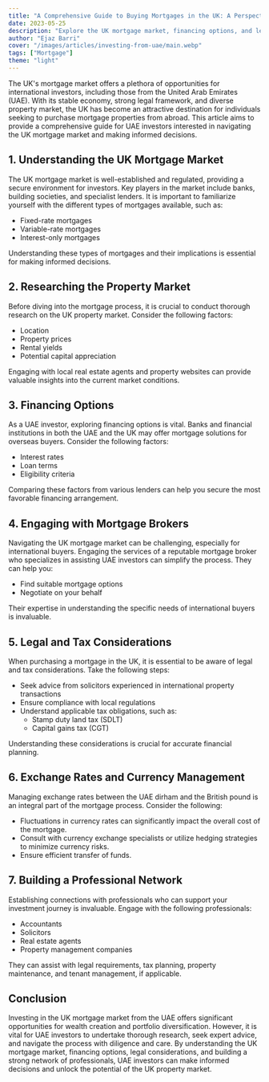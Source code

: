 ```yaml
---
title: "A Comprehensive Guide to Buying Mortgages in the UK: A Perspective for UAE Investors"
date: 2023-05-25
description: "Explore the UK mortgage market, financing options, and legal considerations for successful property investments."
author: "Ejaz Barri"
cover: "/images/articles/investing-from-uae/main.webp"
tags: ["Mortgage"]
theme: "light"
---
```


The UK's mortgage market offers a plethora of opportunities for international investors, including those from the United Arab Emirates (UAE). With its stable economy, strong legal framework, and diverse property market, the UK has become an attractive destination for individuals seeking to purchase mortgage properties from abroad. This article aims to provide a comprehensive guide for UAE investors interested in navigating the UK mortgage market and making informed decisions.

## 1. Understanding the UK Mortgage Market
The UK mortgage market is well-established and regulated, providing a secure environment for investors. Key players in the market include banks, building societies, and specialist lenders. It is important to familiarize yourself with the different types of mortgages available, such as:
- Fixed-rate mortgages
- Variable-rate mortgages
- Interest-only mortgages

Understanding these types of mortgages and their implications is essential for making informed decisions.

## 2. Researching the Property Market
Before diving into the mortgage process, it is crucial to conduct thorough research on the UK property market. Consider the following factors:
- Location
- Property prices
- Rental yields
- Potential capital appreciation

Engaging with local real estate agents and property websites can provide valuable insights into the current market conditions.

## 3. Financing Options
As a UAE investor, exploring financing options is vital. Banks and financial institutions in both the UAE and the UK may offer mortgage solutions for overseas buyers. Consider the following factors:
- Interest rates
- Loan terms
- Eligibility criteria

Comparing these factors from various lenders can help you secure the most favorable financing arrangement.

## 4. Engaging with Mortgage Brokers
Navigating the UK mortgage market can be challenging, especially for international buyers. Engaging the services of a reputable mortgage broker who specializes in assisting UAE investors can simplify the process. They can help you:
- Find suitable mortgage options
- Negotiate on your behalf

Their expertise in understanding the specific needs of international buyers is invaluable.

## 5. Legal and Tax Considerations
When purchasing a mortgage in the UK, it is essential to be aware of legal and tax considerations. Take the following steps:
- Seek advice from solicitors experienced in international property transactions
- Ensure compliance with local regulations
- Understand applicable tax obligations, such as:
  - Stamp duty land tax (SDLT)
  - Capital gains tax (CGT)

Understanding these considerations is crucial for accurate financial planning.

## 6. Exchange Rates and Currency Management
Managing exchange rates between the UAE dirham and the British pound is an integral part of the mortgage process. Consider the following:
- Fluctuations in currency rates can significantly impact the overall cost of the mortgage.
- Consult with currency exchange specialists or utilize hedging strategies to minimize currency risks.
- Ensure efficient transfer of funds.

## 7. Building a Professional Network
Establishing connections with professionals who can support your investment journey is invaluable. Engage with the following professionals:
- Accountants
- Solicitors
- Real estate agents
- Property management companies

They can assist with legal requirements, tax planning, property maintenance, and tenant management, if applicable.

## Conclusion
Investing in the UK mortgage market from the UAE offers significant opportunities for wealth creation and portfolio diversification. However, it is vital for UAE investors to undertake thorough research, seek expert advice, and navigate the process with diligence and care. By understanding the UK mortgage market, financing options, legal considerations, and building a strong network of professionals, UAE investors can make informed decisions and unlock the potential of the UK property market.
